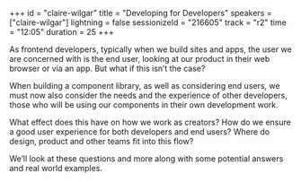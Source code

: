 +++
id = "claire-wilgar"
title = "Developing for Developers"
speakers = ["claire-wilgar"]
lightning = false
sessionizeId = "216605"
track = "r2"
time = "12:05"
duration = 25
+++

As frontend developers, typically when we build sites and apps, the user we are concerned with is the end user, looking at our product in their web browser or via an app. But what if this isn’t the case?

When building a component library, as well as considering end users, we must now also consider the needs and the experience of other developers, those who will be using our components in their own development work.

What effect does this have on how we work as creators? How do we ensure a good user experience for both developers and end users? Where do design, product and other teams fit into this flow?

We’ll look at these questions and more along with some potential answers and real world examples.